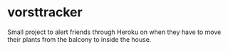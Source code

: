 # vorsttracker

Small project to alert friends through Heroku on when they have to move their plants from the balcony to inside the house.
